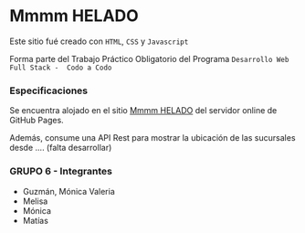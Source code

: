 # Mmmm HELADO
Este sitio fué creado con `HTML`, `CSS` y `Javascript`

Forma parte del Trabajo Práctico Obligatorio del Programa ``` Desarrollo Web Full Stack -  Codo a Codo ```

### Especificaciones

Se encuentra alojado en el sitio [Mmmm HELADO](https://2de80.github.io/Mmmm/) del servidor online de GitHub Pages.

Además, consume una API Rest para mostrar la ubicación de las sucursales desde .... (falta desarrollar)

### GRUPO 6 - Integrantes
- Guzmán, Mónica Valeria
- Melisa
- Mónica
- Matías
